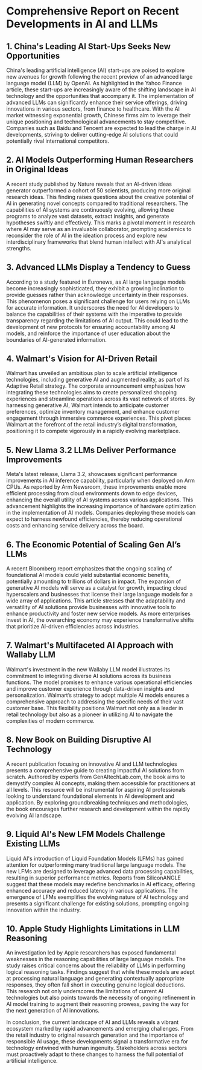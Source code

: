 # Comprehensive Report on Recent Developments in AI and LLMs

## 1. China's Leading AI Start-Ups Seeks New Opportunities
China's leading artificial intelligence (AI) start-ups are poised to explore new avenues for growth following the recent preview of an advanced large language model (LLM) by OpenAI. As highlighted in the Yahoo Finance article, these start-ups are increasingly aware of the shifting landscape in AI technology and the opportunities that accompany it. The implementation of advanced LLMs can significantly enhance their service offerings, driving innovations in various sectors, from finance to healthcare. With the AI market witnessing exponential growth, Chinese firms aim to leverage their unique positioning and technological advancements to stay competitive. Companies such as Baidu and Tencent are expected to lead the charge in AI developments, striving to deliver cutting-edge AI solutions that could potentially rival international competitors.

## 2. AI Models Outperforming Human Researchers in Original Ideas
A recent study published by Nature reveals that an AI-driven ideas generator outperformed a cohort of 50 scientists, producing more original research ideas. This finding raises questions about the creative potential of AI in generating novel concepts compared to traditional researchers. The capabilities of AI systems are continuously evolving, allowing these programs to analyze vast datasets, extract insights, and generate hypotheses swiftly and effectively. This marks a pivotal moment in research where AI may serve as an invaluable collaborator, prompting academics to reconsider the role of AI in the ideation process and explore new interdisciplinary frameworks that blend human intellect with AI's analytical strengths.

## 3. Advanced LLMs Display a Tendency to Guess
According to a study featured in Euronews, as AI large language models become increasingly sophisticated, they exhibit a growing inclination to provide guesses rather than acknowledge uncertainty in their responses. This phenomenon poses a significant challenge for users relying on LLMs for accurate information. It underscores the need for AI developers to balance the capabilities of their systems with the imperative to provide transparency regarding the limitations of AI output. This could lead to the development of new protocols for ensuring accountability among AI models, and reinforce the importance of user education about the boundaries of AI-generated information.

## 4. Walmart's Vision for AI-Driven Retail
Walmart has unveiled an ambitious plan to scale artificial intelligence technologies, including generative AI and augmented reality, as part of its Adaptive Retail strategy. The corporate announcement emphasizes how integrating these technologies aims to create personalized shopping experiences and streamline operations across its vast network of stores. By harnessing generative AI, Walmart intends to anticipate customer preferences, optimize inventory management, and enhance customer engagement through immersive commerce experiences. This pivot places Walmart at the forefront of the retail industry’s digital transformation, positioning it to compete vigorously in a rapidly evolving marketplace.

## 5. New Llama 3.2 LLMs Deliver Performance Improvements
Meta's latest release, Llama 3.2, showcases significant performance improvements in AI inference capability, particularly when deployed on Arm CPUs. As reported by Arm Newsroom, these improvements enable more efficient processing from cloud environments down to edge devices, enhancing the overall utility of AI systems across various applications. This advancement highlights the increasing importance of hardware optimization in the implementation of AI models. Companies deploying these models can expect to harness newfound efficiencies, thereby reducing operational costs and enhancing service delivery across the board.

## 6. The Economic Potential of Scaling Gen AI’s LLMs
A recent Bloomberg report emphasizes that the ongoing scaling of foundational AI models could yield substantial economic benefits, potentially amounting to trillions of dollars in impact. The expansion of generative AI models will serve as a catalyst for growth, impacting cloud hyperscalers and businesses that license their large language models for a wide array of applications. This article stresses that the adaptability and versatility of AI solutions provide businesses with innovative tools to enhance productivity and foster new service models. As more enterprises invest in AI, the overarching economy may experience transformative shifts that prioritize AI-driven efficiencies across industries.

## 7. Walmart's Multifaceted AI Approach with Wallaby LLM
Walmart's investment in the new Wallaby LLM model illustrates its commitment to integrating diverse AI solutions across its business functions. The model promises to enhance various operational efficiencies and improve customer experience through data-driven insights and personalization. Walmart’s strategy to adopt multiple AI models ensures a comprehensive approach to addressing the specific needs of their vast customer base. This flexibility positions Walmart not only as a leader in retail technology but also as a pioneer in utilizing AI to navigate the complexities of modern commerce.

## 8. New Book on Building Disruptive AI Technology
A recent publication focusing on innovative AI and LLM technologies presents a comprehensive guide to creating impactful AI solutions from scratch. Authored by experts from GenAItechLab.com, the book aims to demystify complex AI concepts, making them accessible for practitioners at all levels. This resource will be instrumental for aspiring AI professionals looking to understand foundational elements in AI development and application. By exploring groundbreaking techniques and methodologies, the book encourages further research and development within the rapidly evolving AI landscape.

## 9. Liquid AI's New LFM Models Challenge Existing LLMs
Liquid AI's introduction of Liquid Foundation Models (LFMs) has gained attention for outperforming many traditional large language models. The new LFMs are designed to leverage advanced data processing capabilities, resulting in superior performance metrics. Reports from SiliconANGLE suggest that these models may redefine benchmarks in AI efficacy, offering enhanced accuracy and reduced latency in various applications. The emergence of LFMs exemplifies the evolving nature of AI technology and presents a significant challenge for existing solutions, prompting ongoing innovation within the industry.

## 10. Apple Study Highlights Limitations in LLM Reasoning
An investigation led by Apple researchers has exposed fundamental weaknesses in the reasoning capabilities of large language models. The study raises critical concerns about the reliability of LLMs in performing logical reasoning tasks. Findings suggest that while these models are adept at processing natural language and generating contextually appropriate responses, they often fall short in executing genuine logical deductions. This research not only underscores the limitations of current AI technologies but also points towards the necessity of ongoing refinement in AI model training to augment their reasoning prowess, paving the way for the next generation of AI innovations.

In conclusion, the current landscape of AI and LLMs reveals a vibrant ecosystem marked by rapid advancements and emerging challenges. From the retail industry to original research generation and the importance of responsible AI usage, these developments signal a transformative era for technology entwined with human ingenuity. Stakeholders across sectors must proactively adapt to these changes to harness the full potential of artificial intelligence.